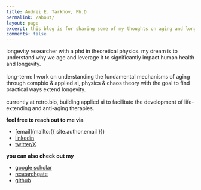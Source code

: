 ```yaml
---
title: Andrei E. Tarkhov, Ph.D
permalink: /about/
layout: page
excerpt: this blog is for sharing some of my thoughts on aging and longevity research, and on computationally heavy science overall
comments: false
---
```


longevity researcher with a phd in theoretical physics. my dream is to understand why we age and leverage it to significantly impact human health and longevity. <br><br>long-term: I work on understanding the fundamental mechanisms of aging through compbio & applied ai, physics & chaos theory with the goal to find practical ways extend longevity. <br><br>currently at retro.bio, building applied ai to facilitate the development of life-extending and anti-aging therapies.


**feel free to reach out to me via** <br>
- [email](mailto:{{ site.author.email }})
- [linkedin]({{site.author.linkedin}})
- [twitter/X]({{site.author.twitter}})

**you can also check out my** <br>
- [google scholar]({{site.author.scholar}})
- [researchgate]({{site.author.researchgate}})
- [github]({{site.author.github}})
